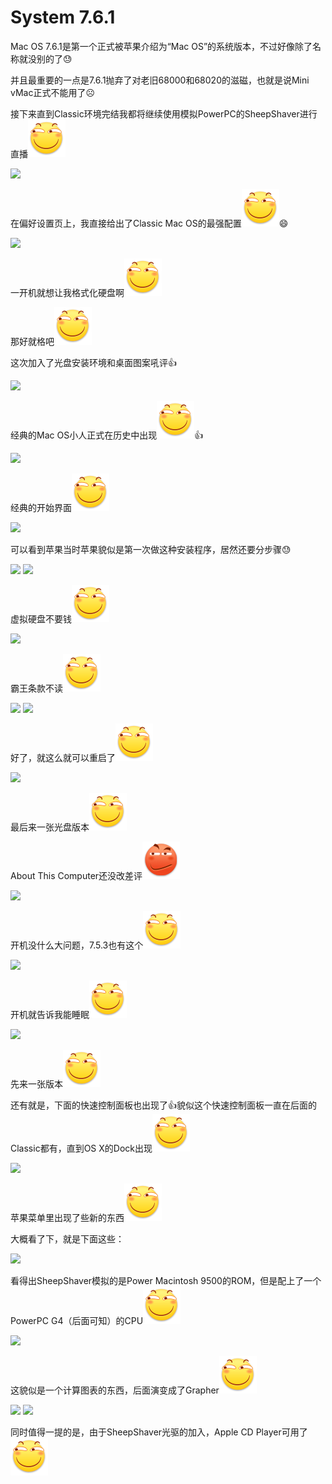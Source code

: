 # System 7.6.1

Mac OS 7.6.1是第一个正式被苹果介绍为“Mac OS”的系统版本，不过好像除了名称就没别的了😓

并且最重要的一点是7.6.1抛弃了对老旧68000和68020的滋磁，也就是说Mini vMac正式不能用了☹️

接下来直到Classic环境完结我都将继续使用模拟PowerPC的SheepShaver进行直播<img src="../.gitbook/assets/huaji.png" alt="" data-size="line">

![](https://wvbarchive-1310561333.cos.ap-hongkong.myqcloud.com/5505567339/b0eb5d282df5e0fe5fea9ddd576034a85cdf7275.jpg)

在偏好设置页上，我直接给出了Classic Mac OS的最强配置<img src="../.gitbook/assets/huaji.png" alt="" data-size="line">:smile:

![](https://wvbarchive-1310561333.cos.ap-hongkong.myqcloud.com/5505567339/83099b029245d6882f4da578afc27d1ed01b2490.jpg)

一开机就想让我格式化硬盘啊<img src="../.gitbook/assets/huaji.png" alt="" data-size="line">

那好就格吧<img src="../.gitbook/assets/huaji.png" alt="" data-size="line">

这次加入了光盘安装环境和桌面图案吼评👍

![](https://wvbarchive-1310561333.cos.ap-hongkong.myqcloud.com/5505567339/0bc2cbae2edda3ccdf45a9fc0ae93901233f92ba.jpg)

经典的Mac OS小人正式在历史中出现<img src="../.gitbook/assets/huaji.png" alt="" data-size="line">👍

![](https://wvbarchive-1310561333.cos.ap-hongkong.myqcloud.com/5505567339/ec5b49dca3cc7cd9298c25053201213fba0e91ba.jpg)

经典的开始界面<img src="../.gitbook/assets/huaji.png" alt="" data-size="line">

![](https://wvbarchive-1310561333.cos.ap-hongkong.myqcloud.com/5505567339/6e29c4cd7cd98d10a4751ded2a3fb80e79ec90ba.jpg)

可以看到苹果当时苹果貌似是第一次做这种安装程序，居然还要分步骤😓

![](https://wvbarchive-1310561333.cos.ap-hongkong.myqcloud.com/5505567339/e3381bd88d1001e99f9d05d3b30e7bec56e797ba.jpg) ![](https://wvbarchive-1310561333.cos.ap-hongkong.myqcloud.com/5505567339/3c2dea1101e9390186a39ce270ec54e734d196ba.jpg)

虚拟硬盘不要钱<img src="../.gitbook/assets/huaji.png" alt="" data-size="line">

![](https://wvbarchive-1310561333.cos.ap-hongkong.myqcloud.com/5505567339/cde466e83901213f10925f005fe736d12d2e95ba.jpg)

霸王条款不读<img src="../.gitbook/assets/huaji.png" alt="" data-size="line">

![](https://wvbarchive-1310561333.cos.ap-hongkong.myqcloud.com/5505567339/411d5e00213fb80ed270700b3dd12f2ebb3894ba.jpg) ![](https://wvbarchive-1310561333.cos.ap-hongkong.myqcloud.com/5505567339/79f5463eb80e7becfe7b123d242eb93899506bba.jpg)

好了，就这么就可以重启了<img src="../.gitbook/assets/huaji.png" alt="" data-size="line">

![](https://wvbarchive-1310561333.cos.ap-hongkong.myqcloud.com/5505567339/61cbdf0f7bec54e79d4d0bc2b2389b504dc26aba.jpg)

最后来一张光盘版本<img src="../.gitbook/assets/huaji.png" alt="" data-size="line">

About This Computer还没改差评<img src="../.gitbook/assets/yinxian.png" alt="" data-size="line">

![](https://wvbarchive-1310561333.cos.ap-hongkong.myqcloud.com/5505567339/22249002918fa0ec50c377d12d9759ee3f6ddbdf.jpg)

开机没什么大问题，7.5.3也有这个<img src="../.gitbook/assets/huaji.png" alt="" data-size="line">

![](https://wvbarchive-1310561333.cos.ap-hongkong.myqcloud.com/5505567339/b7f7f68ea0ec08fa0804007b52ee3d6d57fbdadf.jpg)

开机就告诉我能睡眠<img src="../.gitbook/assets/huaji.png" alt="" data-size="line">

![](https://wvbarchive-1310561333.cos.ap-hongkong.myqcloud.com/5505567339/d17bc7ed08fa513d7cae7f02366d55fbb0fbd9df.jpg)

先来一张版本<img src="../.gitbook/assets/huaji.png" alt="" data-size="line">&#x20;

还有就是，下面的快速控制面板也出现了👍貌似这个快速控制面板一直在后面的Classic都有，直到OS X的Dock出现<img src="../.gitbook/assets/huaji.png" alt="" data-size="line">

![](https://wvbarchive-1310561333.cos.ap-hongkong.myqcloud.com/5505567339/1b41aeeb15ce36d3aa359fec31f33a87e850b12a.jpg)

苹果菜单里出现了些新的东西<img src="../.gitbook/assets/huaji.png" alt="" data-size="line">

大概看了下，就是下面这些：

![](https://wvbarchive-1310561333.cos.ap-hongkong.myqcloud.com/5505567339/891e72cf36d3d539360c131f3187e950342ab02a.jpg)

看得出SheepShaver模拟的是Power Macintosh 9500的ROM，但是配上了一个PowerPC G4（后面可知）的CPU<img src="../.gitbook/assets/huaji.png" alt="" data-size="line">

![](https://wvbarchive-1310561333.cos.ap-hongkong.myqcloud.com/5505567339/553a51d2d539b600bbff136be250352ac75cb72a.jpg)

这貌似是一个计算图表的东西，后面演变成了Grapher<img src="../.gitbook/assets/huaji.png" alt="" data-size="line">

![](https://wvbarchive-1310561333.cos.ap-hongkong.myqcloud.com/5505567339/7627b238b6003af3b88bc0bc3e2ac65c1138b62a.jpg) ![](https://wvbarchive-1310561333.cos.ap-hongkong.myqcloud.com/5505567339/95cdd1013af33a876a5c1cc6cd5c10385243b52a.jpg)

同时值得一提的是，由于SheepShaver光驱的加入，Apple CD Player可用了<img src="../.gitbook/assets/huaji.png" alt="" data-size="line">
